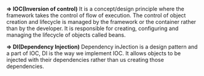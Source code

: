 **=> IOC(Inversion of control)**
It is a concept/design principle where the framework takes the control of flow of execution.
The control of object creation and lifecycle is managed by the framework or the container rather than by the developer.
It is responsible for creating, configuring and managing the lifecycle of objects called beans.

**=> DI(Dependency Injection)**
Dependency inJection is a design pattern and a part of IOC, DI is the way we implement IOC.
It allows objects to be injected with their dependencies rather than us creating those dependencies.
